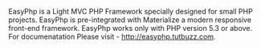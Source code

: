 EasyPhp is a Light MVC PHP Framework specially designed for small PHP projects. EasyPhp is pre-integrated with Materialize a modern responsive front-end framework. EasyPhp works only with PHP version 5.3 or above. For documenatation Please visit - http://easyphp.tutbuzz.com. 

